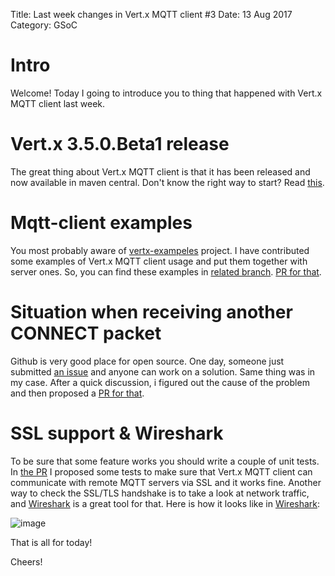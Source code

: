 Title: Last week changes in Vert.x MQTT client #3
Date: 13 Aug 2017
Category: GSoC


# Intro

Welcome! Today I going to introduce you to thing that happened with Vert.x MQTT client last week. 

# Vert.x 3.5.0.Beta1 release

The great thing about Vert.x MQTT client is that it has been released and now available in maven central. Don't know the right way to start? Read [this](https://sammersblog.github.io/how-i-can-use-vertx-mqtt-cleint.html).

# Mqtt-client examples

You most probably aware of [vertx-exampeles](https://github.com/vert-x3/vertx-examples) project. I have contributed some examples of Vert.x MQTT client usage and put them together with server ones. So, you can find these examples in [related branch](https://github.com/vert-x3/vertx-examples/tree/3.5.0.beta1/mqtt-examples). [PR for that](https://github.com/vert-x3/vertx-examples/pull/220).

# Situation when receiving another CONNECT packet

Github is very good place for open source. One day, someone just submitted [an issue](https://github.com/vert-x3/vertx-mqtt/issues/33) and anyone can work on a solution. Same thing was in my case. After a quick discussion, i figured out the cause of the problem and then proposed a [PR for that](https://github.com/vert-x3/vertx-mqtt/pull/43).

# SSL support & Wireshark

To be sure that some feature works you should write a couple of unit tests. In [the PR](https://github.com/vert-x3/vertx-mqtt/pull/44) I proposed some tests to make sure that Vert.x MQTT client can communicate with remote MQTT servers via SSL and it works fine. Another way to check the SSL/TLS handshake is to take a look at network traffic, and [Wireshark](https://www.wireshark.org/) is a great tool for that. Here is how it looks like in [Wireshark](https://www.wireshark.org/):

![image](https://user-images.githubusercontent.com/16746106/29253281-198b6a6a-8081-11e7-9d9b-9b8027eac176.png)

That is all for today!

Cheers!
